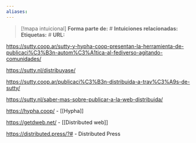 ```yaml
---
aliases: 
--- 
```

> [!mapa intuicional]
> **Forma parte de:** #
> **Intuiciones relacionadas:** 
> **Etiquetas:** #
> **URL:** 

https://sutty.coop.ar/sutty-y-hypha-coop-presentan-la-herramienta-de-publicaci%C3%B3n-autom%C3%A1tica-al-fediverso-agitando-comunidades/

https://sutty.nl/distribuyase/

https://sutty.coop.ar/publicaci%C3%B3n-distribuida-a-trav%C3%A9s-de-sutty/

https://sutty.nl/saber-mas-sobre-publicar-a-la-web-distribuida/

https://hypha.coop/ - [[Hypha]]

https://getdweb.net/ - [[Distributed web]]

https://distributed.press/?# - Distributed Press